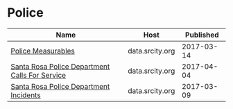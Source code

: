 # Police

Name | Host | Published
---- | ---- | ---------
[Police Measurables](../datasets/hjz8-wskg.md) | data.srcity.org | 2017-03-14
[Santa Rosa Police Department Calls For Service](../datasets/vagc-esxy.md) | data.srcity.org | 2017-04-04
[Santa Rosa Police Department Incidents](../datasets/2z9e-u7ky.md) | data.srcity.org | 2017-03-09


